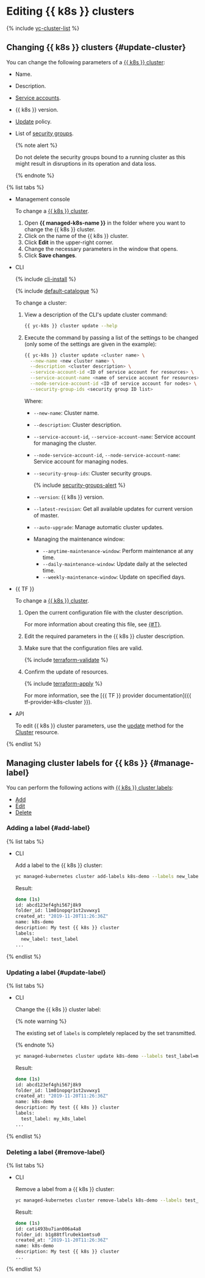 # Editing {{ k8s }} clusters

{% include [yc-cluster-list](../../../_includes/managed-kubernetes/cluster-list.md) %}

## Changing {{ k8s }} clusters {#update-cluster}

You can change the following parameters of a [{{ k8s }} cluster](../../concepts/index.md#kubernetes-cluster):
* Name.
* Description.
* [Service accounts](../../../iam/operations/sa/create.md).
* {{ k8s }} version.
* [Update](../../concepts/release-channels-and-updates.md#updates) policy.
* List of [security groups](../connect/security-groups.md).

  {% note alert %}

  Do not delete the security groups bound to a running cluster as this might result in disruptions in its operation and data loss.

  {% endnote %}

{% list tabs %}

- Management console

  To change a [{{ k8s }} cluster](../../concepts/index.md#kubernetes-cluster).
  1. Open **{{ managed-k8s-name }}** in the folder where you want to change the {{ k8s }} cluster.
  1. Click on the name of the {{ k8s }} cluster.
  1. Click **Edit** in the upper-right corner.
  1. Change the necessary parameters in the window that opens.
  1. Click **Save changes**.

- CLI

  {% include [cli-install](../../../_includes/cli-install.md) %}

  {% include [default-catalogue](../../../_includes/default-catalogue.md) %}

  To change a cluster:
  1. View a description of the CLI's update cluster command:

     ```bash
     {{ yc-k8s }} cluster update --help
     ```

  1. Execute the command by passing a list of the settings to be changed (only some of the settings are given in the example):

     ```bash
     {{ yc-k8s }} cluster update <cluster name> \
       --new-name <new cluster name> \
       --description <cluster description> \
       --service-account-id <ID of service account for resources> \
       --service-account-name <name of service account for resources> \
       --node-service-account-id <ID of service account for nodes> \
       --security-group-ids <security group ID list>
     ```

     Where:
     * `--new-name`: Cluster name.
     * `--description`: Cluster description.
     * `--service-account-id`, `--service-account-name`: Service account for managing the cluster.
     * `--node-service-account-id`, `--node-service-account-name`: Service account for managing nodes.
     * `--security-group-ids`: Cluster security groups.

       {% include [security-groups-alert](../../../_includes/managed-kubernetes/security-groups-alert.md) %}

     * `--version`: {{ k8s }} version.
     * `--latest-revision`: Get all available updates for current version of master.
     * `--auto-upgrade`: Manage automatic cluster updates.
     * Managing the maintenance window:
       * `--anytime-maintenance-window`: Perform maintenance at any time.
       * `--daily-maintenance-window`: Update daily at the selected time.
       * `--weekly-maintenance-window`: Update on specified days.

- {{ TF }}

  To change a [{{ k8s }} cluster](../../concepts/index.md#kubernetes-cluster).
  1. Open the current configuration file with the cluster description.

     For more information about creating this file, see [{#T}](kubernetes-cluster-create.md).
  1. Edit the required parameters in the {{ k8s }} cluster description.
  1. Make sure that the configuration files are valid.

     {% include [terraform-validate](../../../_includes/mdb/terraform/validate.md) %}

  1. Confirm the update of resources.

     {% include [terraform-apply](../../../_includes/mdb/terraform/apply.md) %}

     For more information, see the [{{ TF }} provider documentation]({{ tf-provider-k8s-cluster }}).

- API

  To edit {{ k8s }} cluster parameters, use the [update](../../api-ref/Cluster/update.md) method for the [Cluster](../../api-ref/Cluster/) resource.

{% endlist %}

## Managing cluster labels for {{ k8s }} {#manage-label}

You can perform the following actions with [{{ k8s }} cluster labels](../../concepts/index.md#node-labels):
* [Add](#add-label)
* [Edit](#update-label)
* [Delete](#remove-label)

### Adding a label {#add-label}

{% list tabs %}

- CLI

  Add a label to the {{ k8s }} cluster:

  ```bash
  yc managed-kubernetes cluster add-labels k8s-demo --labels new_label=test_label
  ```

  Result:

  ```bash
  done (1s)
  id: abcd123ef4ghi567j8k9
  folder_id: l1m01nopqr1st2uvwxy1
  created_at: "2019-11-20T11:26:36Z"
  name: k8s-demo
  description: My test {{ k8s }} cluster
  labels:
    new_label: test_label
  ...
  ```

{% endlist %}

### Updating a label {#update-label}

{% list tabs %}

- CLI

  Change the {{ k8s }} cluster label:

  {% note warning %}

  The existing set of `labels` is completely replaced by the set transmitted.

  {% endnote %}

  ```bash
  yc managed-kubernetes cluster update k8s-demo --labels test_label=my_k8s_label
  ```

  Result:

  ```bash
  done (1s)
  id: abcd123ef4ghi567j8k9
  folder_id: l1m01nopqr1st2uvwxy1
  created_at: "2019-11-20T11:26:36Z"
  name: k8s-demo
  description: My test {{ k8s }} cluster
  labels:
    test_label: my_k8s_label
  ...
  ```

{% endlist %}

### Deleting a label {#remove-label}

{% list tabs %}

- CLI

  Remove a label from a {{ k8s }} cluster:

  ```bash
  yc managed-kubernetes cluster remove-labels k8s-demo --labels test_label
  ```

  Result:

  ```bash
  done (1s)
  id: cati493bu7ian006a4a8
  folder_id: b1g88tflru0ek1omtsu0
  created_at: "2019-11-20T11:26:36Z"
  name: k8s-demo
  description: My test {{ k8s }} cluster
  ...
  ```

{% endlist %}